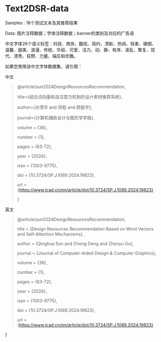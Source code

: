 # Text2DSR-data

Samples : 18个测试文本及其推荐结果

Data: 图片注释数据；字体注释数据；banner的类别及对应的广告语

中文字体26个语义标签：科技、商务、酷炫、简约、清新、热闹、轻柔、硬朗、温馨、甜美、浪漫、传统、华丽、可爱、活力、动、静、有序、凌乱、繁复、现代、清秀、狂野、力量、端庄和优雅。

如果您使用该中文字体数据集，请引用：

中文

>  @article{sun2024DesignResourcesRecommendation,
> 
>    title={结合词向量和自注意力机制的设计素材推荐系统},
> 
>    author={孙清华 and 邓程 and 顾振宇},
> 
>    journal={计算机辅助设计与图形学学报},
> 
> volume = {36},
> 
> number = {1},
> 
> pages = {63-72},
> 
> year = {2024},
> 
> issn = {1003-9775},
> 
> doi = {10.3724/SP.J.1089.2024.19823},
> 
> url = {https://www.jcad.cn/en/article/doi/10.3724/SP.J.1089.2024.19823}
> 
>  }
>

英文

>  @article{sun2024DesignResourcesRecommendation,
> 
>    title = {Design Resources Recommendation Based on Word Vectors and Self-Attention Mechanisms},
> 
> author = {Qinghua Sun and Cheng Deng and Zhenyu Gu},
> 
> journal = {Journal of Computer-Aided Design & Computer Graphics},
> 
> volume = {36},
> 
> number = {1},
> 
> pages = {63-72},
> 
> year = {2024},
> 
> issn = {1003-9775},
> 
> doi = {10.3724/SP.J.1089.2024.19823},
> 
> url = {https://www.jcad.cn/en/article/doi/10.3724/SP.J.1089.2024.19823}

}
